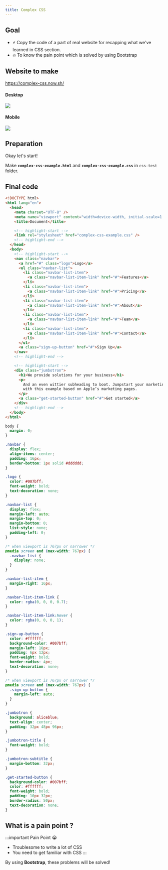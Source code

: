 ```yaml
---
title: Complex CSS
---
```


## Goal
  - ⚡ Copy the code of a part of real website for recapping what we've learned in CSS section.
  - 🔥 To know the pain point which is solved by using Bootstrap

## Website to make

https://complex-css.now.sh/

#### Desktop
![](https://coderhackers-1304676641.cos.ap-tokyo.myqcloud.com/2020-05-16-15-30-25.png)

#### Mobile
![](https://coderhackers-1304676641.cos.ap-tokyo.myqcloud.com/2020-05-16-15-30-48.png)



## Preparation

Okay let's start!

Make **`complex-css-example.html`** and **`complex-css-example.css`** in `css-test` folder.


## Final code
```html title="complex-css-example.html"
<!DOCTYPE html>
<html lang="en">
  <head>
    <meta charset="UTF-8" />
    <meta name="viewport" content="width=device-width, initial-scale=1.0" />
    <title>Document</title>

    <!-- highlight-start -->
    <link rel="stylesheet" href="complex-css-example.css" />
    <!-- highlight-end -->
  </head>
  <body>
    <!-- highlight-start -->
    <nav class="navbar">
      <a href="#" class="logo">Logo</a>
      <ul class="navbar-list">
        <li class="navbar-list-item">
          <a class="navbar-list-item-link" href="#">Features</a>
        </li>
        <li class="navbar-list-item">
          <a class="navbar-list-item-link" href="#">Pricing</a>
        </li>
        <li class="navbar-list-item">
          <a class="navbar-list-item-link" href="#">About</a>
        </li>
        <li class="navbar-list-item">
          <a class="navbar-list-item-link" href="#">Team</a>
        </li>
        <li class="navbar-list-item">
          <a class="navbar-list-item-link" href="#">Contact</a>
        </li>
      </ul>
      <a class="sign-up-button" href="#">Sign Up</a>
    </nav>
    <!-- highlight-end -->

    <!-- highlight-start -->
    <div class="jumbotron">
      <h1>We provide solutions for your business</h1>
      <p>
        And an even wittier subheading to boot. Jumpstart your marketing efforts
        with this example based on Apple’s marketing pages.
      </p>
      <a class="get-started-button" href="#">Get started</a>
    </div>
    <!-- highlight-end -->
  </body>
</html>
```

```css title="complex-css-example.css"
body {
  margin: 0;
}

.navbar {
  display: flex;
  align-items: center;
  padding: 16px;
  border-bottom: 1px solid #dddddd;
}

.logo {
  color: #007bff;
  font-weight: bold;
  text-decoration: none;
}

.navbar-list {
  display: flex;
  margin-left: auto;
  margin-top: 0;
  margin-bottom: 0;
  list-style: none;
  padding-left: 0;
}

/* when viewport is 767px or narrower */
@media screen and (max-width: 767px) {
  .navbar-list {
    display: none;
  }
}

.navbar-list-item {
  margin-right: 16px;
}

.navbar-list-item-link {
  color: rgba(0, 0, 0, 0.7);
}

.navbar-list-item-link:hover {
  color: rgba(0, 0, 0, 1);
}

.sign-up-button {
  color: #ffffff;
  background-color: #007bff;
  margin-left: 16px;
  padding: 6px 12px;
  font-weight: bold;
  border-radius: 4px;
  text-decoration: none;
}

/* when viewport is 767px or narrower */
@media screen and (max-width: 767px) {
  .sign-up-button {
    margin-left: auto;
  }
}

.jumbotron {
  background: aliceblue;
  text-align: center;
  padding: 32px 48px 96px;
}

.jumbotron-title {
  font-weight: bold;
}

.jumbotron-subtitle {
  margin-bottom: 32px;
}

.get-started-button {
  background-color: #007bff;
  color: #ffffff;
  font-weight: bold;
  padding: 10px 32px;
  border-radius: 50px;
  text-decoration: none;
}
```

## What is a pain point ?

:::important Pain Point 😭
  - Troublesome to write a lot of CSS
  - You need to get familiar with CSS
:::

By using **Bootstrap**, these problems will be solved!